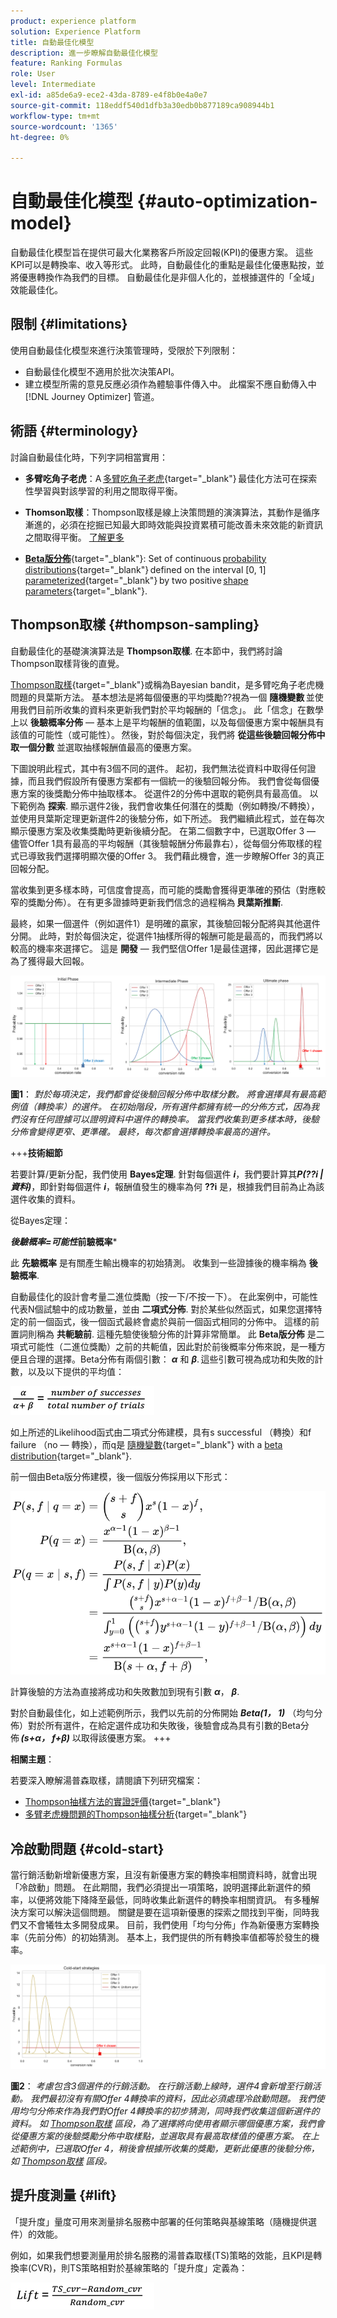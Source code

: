 ```yaml
---
product: experience platform
solution: Experience Platform
title: 自動最佳化模型
description: 進一步瞭解自動最佳化模型
feature: Ranking Formulas
role: User
level: Intermediate
exl-id: a85de6a9-ece2-43da-8789-e4f8b0e4a0e7
source-git-commit: 118eddf540d1dfb3a30edb0b877189ca908944b1
workflow-type: tm+mt
source-wordcount: '1365'
ht-degree: 0%

---
```


# 自動最佳化模型 {#auto-optimization-model}

自動最佳化模型旨在提供可最大化業務客戶所設定回報(KPI)的優惠方案。 這些KPI可以是轉換率、收入等形式。 此時，自動最佳化的重點是最佳化優惠點按，並將優惠轉換作為我們的目標。 自動最佳化是非個人化的，並根據選件的「全域」效能最佳化。

## 限制 {#limitations}

使用自動最佳化模型來進行決策管理時，受限於下列限制：

* 自動最佳化模型不適用於批次決策API。
* 建立模型所需的意見反應必須作為體驗事件傳入中。 此檔案不應自動傳入中 [!DNL Journey Optimizer] 管道。

## 術語 {#terminology}

討論自動最佳化時，下列字詞相當實用：

* **多臂吃角子老虎**：A [多臂吃角子老虎](https://en.wikipedia.org/wiki/Multi-armed_bandit){target="_blank"} 最佳化方法可在探索性學習與對該學習的利用之間取得平衡。

* **Thomson取樣**：Thompson取樣是線上決策問題的演演算法，其動作是循序漸進的，必須在挖掘已知最大即時效能與投資累積可能改善未來效能的新資訊之間取得平衡。 [了解更多](#thompson-sampling)

* [**Beta版分佈**](https://en.wikipedia.org/wiki/Beta_distribution){target="_blank"}: Set of continuous [probability distributions](https://en.wikipedia.org/wiki/Probability_distribution){target="_blank"} defined on the interval [0, 1] [parameterized](https://en.wikipedia.org/wiki/Statistical_parameter){target="_blank"} by two positive [shape parameters](https://en.wikipedia.org/wiki/Shape_parameter){target="_blank"}.

## Thompson取樣 {#thompson-sampling}

自動最佳化的基礎演演算法是 **Thompson取樣**. 在本節中，我們將討論Thompson取樣背後的直覺。

[Thompson取樣](https://en.wikipedia.org/wiki/Thompson_sampling){target="_blank"}或稱為Bayesian bandit，是多臂吃角子老虎機問題的貝葉斯方法。  基本想法是將每個優惠的平均獎勵??視為一個 **隨機變數** 並使用我們目前所收集的資料來更新我們對於平均報酬的「信念」。 此「信念」在數學上以 **後驗概率分佈**  — 基本上是平均報酬的值範圍，以及每個優惠方案中報酬具有該值的可能性（或可能性）。 然後，對於每個決定，我們將 **從這些後驗回報分佈中取一個分數** 並選取抽樣報酬值最高的優惠方案。

下圖說明此程式，其中有3個不同的選件。 起初，我們無法從資料中取得任何證據，而且我們假設所有優惠方案都有一個統一的後驗回報分佈。 我們會從每個優惠方案的後獎勵分佈中抽取樣本。 從選件2的分佈中選取的範例具有最高值。 以下範例為 **探索**. 顯示選件2後，我們會收集任何潛在的獎勵（例如轉換/不轉換），並使用貝葉斯定理更新選件2的後驗分佈，如下所述。  我們繼續此程式，並在每次顯示優惠方案及收集獎勵時更新後續分配。 在第二個數字中，已選取Offer 3 — 儘管Offer 1具有最高的平均報酬（其後驗報酬分佈最靠右），從每個分佈取樣的程式已導致我們選擇明顯次優的Offer 3。 我們藉此機會，進一步瞭解Offer 3的真正回報分配。

當收集到更多樣本時，可信度會提高，而可能的獎勵會獲得更準確的預估（對應較窄的獎勵分佈）。 在有更多證據時更新我們信念的過程稱為 **貝葉斯推斷**.

最終，如果一個選件（例如選件1）是明確的贏家，其後驗回報分配將與其他選件分開。 此時，對於每個決定，從選件1抽樣所得的報酬可能是最高的，而我們將以較高的機率來選擇它。 這是 **開發**  — 我們堅信Offer 1是最佳選擇，因此選擇它是為了獲得最大回報。

![](../assets/ai-ranking-thompson-sampling.png)

**圖1**： *對於每項決定，我們都會從後驗回報分佈中取樣分數。 將會選擇具有最高範例值（轉換率）的選件。 在初始階段，所有選件都擁有統一的分佈方式，因為我們沒有任何證據可以證明資料中選件的轉換率。 當我們收集到更多樣本時，後驗分佈會變得更窄、更準確。 最終，每次都會選擇轉換率最高的選件。*

<!--
![](../assets/ai-ranking-thompson-sampling-initial.png)
![](../assets/ai-ranking-thompson-sampling-intermediate.png)
![](../assets/ai-ranking-thompson-sampling-ultimate.png)
-->

+++**技術細節**

若要計算/更新分配，我們使用 **Bayes定理**. 針對每個選件 ***i***，我們要計算其***P(??i |資料)***，即針對每個選件 ***i***，報酬值發生的機率為何 **??i** 是，根據我們目前為止為該選件收集的資料。

從Bayes定理：

***後驗概率=可能性*前驗概率***

此 **先驗概率** 是有關產生輸出機率的初始猜測。 收集到一些證據後的機率稱為 **後驗概率**. 

自動最佳化的設計會考量二進位獎勵（按一下/不按一下）。 在此案例中，可能性代表N個試驗中的成功數量，並由 **二項式分佈**. 對於某些似然函式，如果您選擇特定的前一個函式，後一個函式最終會處於與前一個函式相同的分佈中。 這樣的前置詞則稱為 **共軛驗前**. 這種先驗使後驗分佈的計算非常簡單。 此 **Beta版分佈** 是二項式可能性（二進位獎勵）之前的共軛值，因此對於前後概率分佈來說，是一種方便且合理的選擇。Beta分佈有兩個引數： ***α*** 和 ***β***. 這些引數可視為成功和失敗的計數，以及以下提供的平均值：

![](../assets/ai-ranking-beta-distribution.png)

如上所述的Likelihood函式由二項式分佈建模，具有s successful （轉換）和f failure （no — 轉換），而q是 [隨機變數](https://en.wikipedia.org/wiki/Random_variable){target="_blank"} with a [beta distribution](https://en.wikipedia.org/wiki/Beta_distribution){target="_blank"}.

前一個由Beta版分佈建模，後一個版分佈採用以下形式：

![](../assets/ai-ranking-posterior-distribution.svg)

計算後驗的方法為直接將成功和失敗數加到現有引數 ***α***， ***β***.

對於自動最佳化，如上述範例所示，我們以先前的分佈開始 ***Beta(1， 1)*** （均勻分佈）對於所有選件，在給定選件成功和失敗後，後驗會成為具有引數的Beta分佈 ***(s+α， f+β)*** 以取得該優惠方案。
+++

**相關主題**：

若要深入瞭解湯普森取樣，請閱讀下列研究檔案：
* [Thompson抽樣方法的實證評價](https://proceedings.neurips.cc/paper/2011/file/e53a0a2978c28872a4505bdb51db06dc-Paper.pdf){target="_blank"}
* [多臂老虎機問題的Thompson抽樣分析](https://proceedings.mlr.press/v23/agrawal12/agrawal12.pdf){target="_blank"}

## 冷啟動問題 {#cold-start}

當行銷活動新增新優惠方案，且沒有新優惠方案的轉換率相關資料時，就會出現「冷啟動」問題。 在此期間，我們必須提出一項策略，說明選擇此新選件的頻率，以便將效能下降降至最低，同時收集此新選件的轉換率相關資訊。 有多種解決方案可以解決這個問題。 關鍵是要在這項新優惠的探索之間找到平衡，同時我們又不會犧牲太多開發成果。 目前，我們使用「均勻分佈」作為新優惠方案轉換率（先前分佈）的初始猜測。 基本上，我們提供的所有轉換率值都等於發生的機率。


![](../assets/ai-ranking-cold-start-strategies.png)

**圖2**： *考慮包含3個選件的行銷活動。 在行銷活動上線時，選件4會新增至行銷活動。 我們最初沒有有關Offer 4轉換率的資料，因此必須處理冷啟動問題。 我們使用均勻分佈來作為我們對Offer 4轉換率的初步猜測，同時我們收集這個新選件的資料。 如 [Thompson取樣](#thompson-sampling) 區段，為了選擇將向使用者顯示哪個優惠方案，我們會從優惠方案的後驗獎勵分佈中取樣點，並選取具有最高取樣值的優惠方案。 在上述範例中，已選取Offer 4，稍後會根據所收集的獎勵，更新此優惠的後驗分佈，如 [Thompson取樣](#thompson-sampling) 區段。*

## 提升度測量 {#lift}

「提升度」量度可用來測量排名服務中部署的任何策略與基線策略（隨機提供選件）的效能。

例如，如果我們想要測量用於排名服務的湯普森取樣(TS)策略的效能，且KPI是轉換率(CVR)，則TS策略相對於基線策略的「提升度」定義為：

![](../assets/ai-ranking-lift.png)
